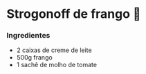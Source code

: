 # Strogonoff de frango :chicken:

### Ingredientes

- 2 caixas de creme de leite
- 500g frango
- 1 sachê de molho de tomate